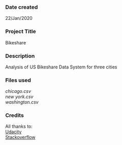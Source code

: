 ### Date created
22/Jan/2020

### Project Title
Bikeshare

### Description
Analysis of US Bikeshare Data System for three cities

### Files used
*chicago.csv*\
*new york.csv*\
*washington.csv*


### Credits
All thanks to:\
[Udacity](https://www.udacity.com/)\
[Stackoverflow](https://stackoverflow.com/)
